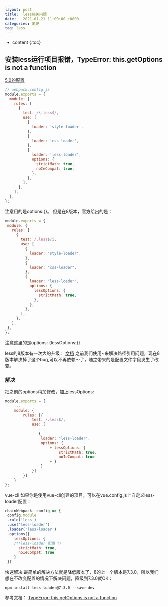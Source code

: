 ```yaml
---
layout: post
title:  less相关问题
date:   2021-01-21 11:00:00 +0800
categories: 笔记
tag: less
---
```

* content
{:toc}

## 安装less运行项目报错，TypeError: this.getOptions is not a function

[5.0的配置](https://github.com/webpack-contrib/less-loader/tree/v5.0.0)

```js
// webpack.config.js
module.exports = {
  module: {
    rules: [
      {
        test: /\.less$/,
        use: [
          {
            loader: 'style-loader',
          },
          {
            loader: 'css-loader',
          },
          {
            loader: 'less-loader',
            options: {
              strictMath: true,
              noIeCompat: true,
            },
          },
        ],
      },
    ],
  },
};
```

注意用的是options:{}。
但是在8版本，官方给出的是：

```js
module.exports = {
 module: {
   rules: [
     {
       test: /.less$/i,
       use: [
         {
           loader: "style-loader",
         },
         {
           loader: "css-loader",
         },
         {
           loader: "less-loader",
           options: {
             lessOptions: {
               strictMath: true,
             },
           },
         },
       ],
     },
   ],
 },
};
```

注意这里的是options: {lessOptions:}}

less的8版本有一次大的升级：
[文档](https://github.com/webpack-contrib/less-loader/tree/master)
之前我们使用~来解决路径引用问题，现在8版本解决掉了这个bug,可以不再依赖～了，随之带来的是配置文件字段发生了改变。

### 解决

把之前的options稍加修改，加上lessOptions:

```js
module.exports = {
    ...
    module: {
        rules: [{
            test: /.less$/,
            use: [
               ...
               {
                loader: "less-loader",
                options: {
                    + lessOptions: {
                        strictMath: true,
                        noIeCompat: true
                    + }
                }
            }]
        }]
    }
};
```

vue-cli
如果你是使用vue-cli创建的项目，可以在vue.config.js上自定义less-loader配置：

```js
chainWebpack: config => {
 config.module
 .rule('less')
 .use('less-loader')
 .loader('less-loader')
 .options({
    lessOptions: {
    /**less-loader 配置 */
      strictMath: true,
      noIeCompat: true
    }
 })
 ```

快速解决
最简单的解决方法就是降低版本了，8的上一个版本是7.3.0，所以我们想在不改变配置的情况下解决问题，降级到7.3.0就OK：

```npm
npm install less-loader@7.3.0 --save-dev
```

参考文档：
[TypeError: this.getOptions is not a function](https://segmentfault.com/a/1190000039190699)
